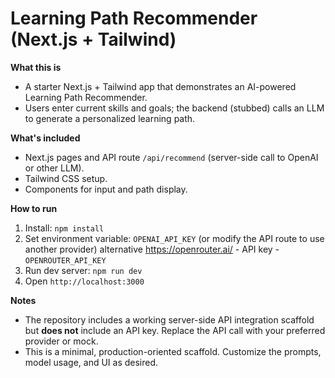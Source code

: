 # Learning Path Recommender (Next.js + Tailwind)

**What this is**
- A starter Next.js + Tailwind app that demonstrates an AI-powered Learning Path Recommender.
- Users enter current skills and goals; the backend (stubbed) calls an LLM to generate a personalized learning path.

**What's included**
- Next.js pages and API route `/api/recommend` (server-side call to OpenAI or other LLM).
- Tailwind CSS setup.
- Components for input and path display.

**How to run**
1. Install: `npm install`
2. Set environment variable: `OPENAI_API_KEY` (or modify the API route to use another provider)
   alternative https://openrouter.ai/ -  API key - `OPENROUTER_API_KEY`
4. Run dev server: `npm run dev`
5. Open `http://localhost:3000`

**Notes**
- The repository includes a working server-side API integration scaffold but **does not** include an API key. Replace the API call with your preferred provider or mock.
- This is a minimal, production-oriented scaffold. Customize the prompts, model usage, and UI as desired.
